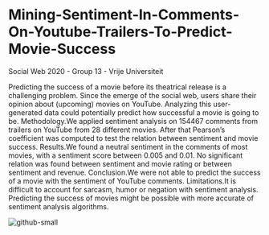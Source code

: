 # Mining-Sentiment-In-Comments-On-Youtube-Trailers-To-Predict-Movie-Success
Social Web 2020 - Group 13  - Vrije Universiteit

Predicting the success of a movie before its theatrical release is a challenging problem. Since the emerge of the social web, users share their opinion about (upcoming) movies on YouTube. Analyzing this user-generated data could potentially predict how successful a movie is going to be. Methodology.We applied sentiment analysis on 154467 comments from trailers on YouTube from 28 different movies. After that Pearson’s coefficient was computed to test the relation between sentiment and movie success. Results.We found a neutral sentiment in the comments of most movies, with a sentiment score between 0.005 and 0.01. No significant relation was found between sentiment and movie rating or between sentiment and revenue. Conclusion.We were not able to predict the success of a movie with the sentiment of YouTube comments. Limitations.It is difficult to account for sarcasm, humor or negation with sentiment analysis. Predicting the success of movies might be possible with more accurate of sentiment analysis algorithms.

![github-small](https://i.imgur.com/F66WHLf.png)

